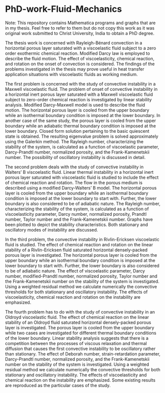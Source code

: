 # PhD-work-Fluid-Mechanics

Note: This repository contains Mathematica programs and graphs that are in my thesis. Feel free to refer to them but do not copy this work as it was original work submitted to Christ University, India to obtain a PhD degree.

The thesis work is concerned with Rayleigh-Bénard convection in a horizontal porous layer saturated with a viscoelastic fluid subject to a zero order exothermic chemical reaction. Modified Darcy law is employed to describe the fluid motion. The effect of viscoelasticity, chemical reaction, and rotation on the onset of convection is considered. The findings of the problems investigated in the thesis may prove useful in heat transfer application situations with viscoelastic fluids as working medium. 

The first problem is concerned with the study of convective instability in a Maxwell viscoelastic fluid. The problem of onset of convective instability in a horizontal inert porous layer saturated with a Maxwell viscoelastic fluid subject to zero-order chemical reaction is investigated by linear stability analysis. Modified Darcy-Maxwell model is used to describe the fluid motion. The horizontal porous layer is cooled from the upper boundary while an isothermal boundary condition is imposed at the lower boundary. In another case of the same study, the porous layer is cooled from the upper boundary while an adiabatic thermal boundary condition is imposed at the lower boundary. Closed form solution pertaining to the basic quiescent state is obtained. The resulting eigenvalue problem is solved approximately using the Galerkin method. The Rayleigh number, characterizing the stability of the system, is calculated as a function of viscoelastic parameter, Darcy-Prandtl number, normalized porosity, and the Frank-Kamenetskii number. The possibility of oscillatory instability is discussed in detail.

The second problem deals with the study of convective instability in Walters’ B viscoelastic fluid. Linear thermal instability in a horizontal inert porous layer saturated with viscoelastic fluid is studied to include the effect of chemical reaction and rotation. The flow in the porous medium is described using a modified Darcy-Walters’ B model. The horizontal porous layer is cooled from the upper boundary while an isothermal boundary condition is imposed at the lower boundary to start with. Further, the lower boundary is also considered to be of adiabatic nature. The Rayleigh number, characterizing the stability of the system, is calculated as a function of viscoelasticity parameter, Darcy number, normalized porosity, Prandtl number, Taylor number and the Frank-Kamenetskii number. Graphs have been plotted to depict the stability characteristics. Both stationary and oscillatory modes of instability are discussed. 

In the third problem, the convective instability in Rivlin-Ericksen viscoelastic fluid is studied. The effect of chemical reaction and rotation on the linear stability of a Rivlin-Ericksen fluid saturated horizontal densely-packed porous layer is investigated. The horizontal porous layer is cooled from the upper boundary while an isothermal boundary condition is imposed at the lower boundary to start with. Further, the lower boundary is also considered to be of adiabatic nature. The effect of viscoelastic parameter, Darcy number, modified-Prandtl number, normalized porosity, Taylor number and the Frank-Kamenetskii number on the stability of the system is investigated. Using a weighted residual method we calculate numerically the convective thresholds for both stationary and oscillatory instability. The effects of viscoelasticity, chemical reaction and rotation on the instability are emphasized.

The fourth problem has to do with the study of convective instability in an Oldroyd viscoelastic fluid. The effect of chemical reaction on the linear stability of an Oldroyd fluid saturated horizontal densely-packed porous layer is investigated. The porous layer is cooled from the upper boundary while two cases are investigated for different thermal boundary conditions of the lower boundary. Linear stability analysis suggests that there is a competition between the processes of viscous relaxation and thermal diffusion that causes the first convective instability to be oscillatory rather than stationary. The effect of Deborah number, strain-retardation parameter, Darcy-Prandtl number, normalized porosity, and the Frank-Kamenetskii number on the stability of the system is investigated. Using a weighted residual method we calculate numerically the convective thresholds for both stationary and oscillatory instability. The effects of viscoelasticity and chemical reaction on the instability are emphasized. Some existing results are reproduced as the particular cases of the study.
